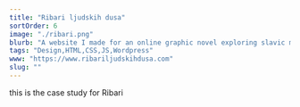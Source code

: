 ```yaml
---
title: "Ribari ljudskih dusa"
sortOrder: 6
image: "./ribari.png"
blurb: "A website I made for an online graphic novel exploring slavic mythology and horror. Be warned it's in Serbian and occasionally a bit NSFW."
tags: "Design,HTML,CSS,JS,Wordpress"
www: "https://www.ribariljudskihdusa.com"
slug: ""
---
```

this is the case study for Ribari